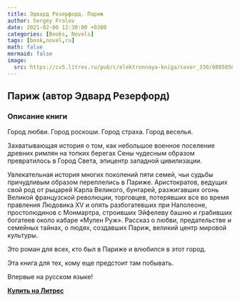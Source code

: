 ```yaml
---
title: Эдвард Резерфорд. Париж
author: Sergey Frolov
date: 2021-02-06 12:30:00 +0300
categories: [Books, Novels]
tags: [book,novel,ru]
math: false
mermaid: false
image:
  src: https://cv5.litres.ru/pub/c/elektronnaya-kniga/cover_330/8885050-edvard-rezerford-parizh.jpg
---
```

## Париж (автор Эдвард Резерфорд)

### Описание книги
Город любви. Город роскоши. Город страха. Город веселья.

Захватывающая история о том, как небольшое военное поселение древних римлян на топких берегах Сены чудесным образом превратилось в Город Света, эпицентр западной цивилизации.

Увлекательная история многих поколений пяти семей, чьи судьбы причудливым образом переплелись в Париже. Аристократов, ведущих свой род от рыцарей Карла Великого, бунтарей, разжигавших огонь Великой французской революции, торговцев, потерявших все во время правления Людовика XV и опять разбогатевших при Наполеоне, простолюдинов с Монмартра, строивших Эйфелеву башню и грабивших богатеев около кабаре «Мулен Руж». Рассказ о любви, предательстве и семейных тайнах, о людях, создавших Париж, великий центр мировой культуры.

Это роман для всех, кто был в Париже и влюбился в этот город.

Эта книга для тех, кому еще предстоит там побывать.

Впервые на русском языке!

[**Купить на Литрес**](https://github.com/cotes2020/jekyll-theme-chirpy/fork)